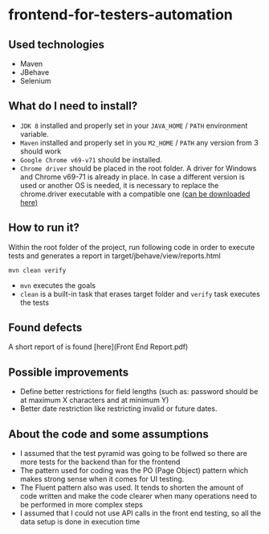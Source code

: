 # frontend-for-testers-automation

## Used technologies

* Maven
* JBehave
* Selenium

## What do I need to install?

* `JDK 8` installed and properly set in your `JAVA_HOME` / `PATH` environment variable.
* `Maven` installed and properly set in you `M2_HOME` / `PATH` any version from 3 should work
* `Google Chrome v69-v71` should be installed.
* `Chrome driver` should be placed in the root folder. A driver for Windows and Chrome v69-71 is already in place. In case a different version is used or another OS
is needed, it is necessary to replace the chrome.driver executable with a compatible one [(can be downloaded here)](http://chromedriver.chromium.org/) 

## How to run it?

Within the root folder of the project, run following code in order to execute tests and generates a report in 
target/jbehave/view/reports.html

```
mvn clean verify
```

* `mvn` executes the goals
* `clean` is a built-in task that erases target folder and `verify` task executes the tests

## Found defects

A short report of is found [here](Front End Report.pdf)

## Possible improvements

* Define better restrictions for field lengths (such as: password should be at maximum X characters and at minimum Y)
* Better date restriction like restricting invalid or future dates.

## About the code and some assumptions

* I assumed that the test pyramid was going to be follwed so there are more tests for the backend than for the frontend
* The pattern used for coding was the PO (Page Object) pattern which makes strong sense when it comes for UI testing. 
* The Fluent pattern also was used. It tends to shorten the amount of code written and make the code clearer
when many operations need to be performed in more complex steps
* I assumed that I could not use API calls in the front end testing, so all the data setup is done in execution time